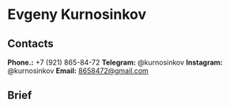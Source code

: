 # Evgeny Kurnosinkov

## Contacts
**Phone.:** +7 (921) 865-84-72
**Telegram:** @kurnosinkov
**Instagram:** @kurnosinkov
**Email:** 8658472@gmail.com

## Brief
